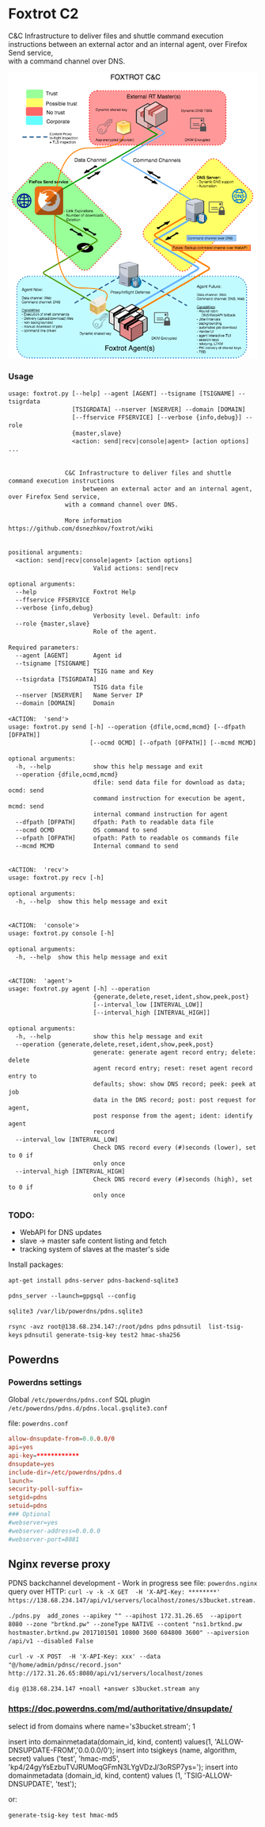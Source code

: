 # Foxtrot C2 


 C&C Infrastructure to deliver files and shuttle command execution instructions 
 between an external actor and an internal agent, over Firefox Send service,  
 with a command channel over DNS.

![Architecture diagram](/docs/Foxtrot-Arch.png)

### Usage

```
usage: foxtrot.py [--help] --agent [AGENT] --tsigname [TSIGNAME] --tsigrdata
                  [TSIGRDATA] --nserver [NSERVER] --domain [DOMAIN]
                  [--ffservice FFSERVICE] [--verbose {info,debug}] --role
                  {master,slave}
                  <action: send|recv|console|agent> [action options] ...

                
                C&C Infrastructure to deliver files and shuttle command execution instructions 
					 between an external actor and an internal agent, over Firefox Send service,  
                with a command channel over DNS.

                More information https://github.com/dsnezhkov/foxtrot/wiki 
                

positional arguments:
  <action: send|recv|console|agent> [action options]
                        Valid actions: send|recv

optional arguments:
  --help                Foxtrot Help
  --ffservice FFSERVICE
  --verbose {info,debug}
                        Verbosity level. Default: info
  --role {master,slave}
                        Role of the agent.

Required parameters:
  --agent [AGENT]       Agent id
  --tsigname [TSIGNAME]
                        TSIG name and Key
  --tsigrdata [TSIGRDATA]
                        TSIG data file
  --nserver [NSERVER]   Name Server IP
  --domain [DOMAIN]     Domain

<ACTION:  'send'>
usage: foxtrot.py send [-h] --operation {dfile,ocmd,mcmd} [--dfpath [DFPATH]]
                       [--ocmd OCMD] [--ofpath [OFPATH]] [--mcmd MCMD]

optional arguments:
  -h, --help            show this help message and exit
  --operation {dfile,ocmd,mcmd}
                        dfile: send data file for download as data; ocmd: send
                        command instruction for execution be agent, mcmd: send
                        internal command instruction for agent
  --dfpath [DFPATH]     dfpath: Path to readable data file
  --ocmd OCMD           OS command to send
  --ofpath [OFPATH]     ofpath: Path to readable os commands file
  --mcmd MCMD           Internal command to send


<ACTION:  'recv'>
usage: foxtrot.py recv [-h]

optional arguments:
  -h, --help  show this help message and exit


<ACTION:  'console'>
usage: foxtrot.py console [-h]

optional arguments:
  -h, --help  show this help message and exit


<ACTION:  'agent'>
usage: foxtrot.py agent [-h] --operation
                        {generate,delete,reset,ident,show,peek,post}
                        [--interval_low [INTERVAL_LOW]]
                        [--interval_high [INTERVAL_HIGH]]

optional arguments:
  -h, --help            show this help message and exit
  --operation {generate,delete,reset,ident,show,peek,post}
                        generate: generate agent record entry; delete: delete
                        agent record entry; reset: reset agent record entry to
                        defaults; show: show DNS record; peek: peek at job
                        data in the DNS record; post: post request for agent,
                        post response from the agent; ident: identify agent
                        record
  --interval_low [INTERVAL_LOW]
                        Check DNS record every (#)seconds (lower), set to 0 if
                        only once
  --interval_high [INTERVAL_HIGH]
                        Check DNS record every (#)seconds (high), set to 0 if
                        only once
```
### TODO: 
 - WebAPI for DNS updates
 - slave -> master safe content listing and fetch
 - tracking system of slaves at the master's side
 
 
Install packages:

`apt-get install pdns-server pdns-backend-sqlite3`


`pdns_server --launch=gpgsql --config`

`sqlite3 /var/lib/powerdns/pdns.sqlite3`

`rsync -avz root@138.68.234.147:/root/pdns pdns`
`pdnsutil  list-tsig-keys`
`pdnsutil generate-tsig-key test2 hmac-sha256`

## Powerdns
### Powerdns settings

Global `/etc/powerdns/pdns.conf`
SQL plugin `/etc/powerdns/pdns.d/pdns.local.gsqlite3.conf`


file: `powerdns.conf`
```conf
allow-dnsupdate-from=0.0.0.0/0
api=yes
api-key=************
dnsupdate=yes
include-dir=/etc/powerdns/pdns.d
launch=
security-poll-suffix=
setgid=pdns
setuid=pdns
### Optional
#webserver=yes
#webserver-address=0.0.0.0
#webserver-port=8081
```
## Nginx reverse proxy  
PDNS backchannel development - Work in progress
see file: `powerdns.nginx` 
query over HTTP:
`curl -v -k -X GET  -H 'X-API-Key: ********' https://138.68.234.147/api/v1/servers/localhost/zones/s3bucket.stream.`

`./pdns.py  add_zones --apikey "" --apihost 172.31.26.65  --apiport 8080 --zone "brtknd.pw" --zoneType NATIVE --content "ns1.brtknd.pw hostmaster.brtknd.pw 2017101501 10800 3600 604800 3600" --apiversion /api/v1 --disabled False`

`curl -v -X POST  -H 'X-API-Key: xxx' --data "@/home/admin/pdnsc/record.json" http://172.31.26.65:8080/api/v1/servers/localhost/zones`

`dig @138.68.234.147 +noall +answer s3bucket.stream any`


###  https://doc.powerdns.com/md/authoritative/dnsupdate/
select id from domains where name='s3bucket.stream';
1

insert into domainmetadata(domain_id, kind, content) values(1, 'ALLOW-DNSUPDATE-FROM','0.0.0.0/0');
insert into tsigkeys (name, algorithm, secret) values ('test', 'hmac-md5', 'kp4/24gyYsEzbuTVJRUMoqGFmN3LYgVDzJ/3oRSP7ys=');
insert into domainmetadata (domain_id, kind, content) values (1, 'TSIG-ALLOW-DNSUPDATE', 'test');

or:

`generate-tsig-key test hmac-md5`
